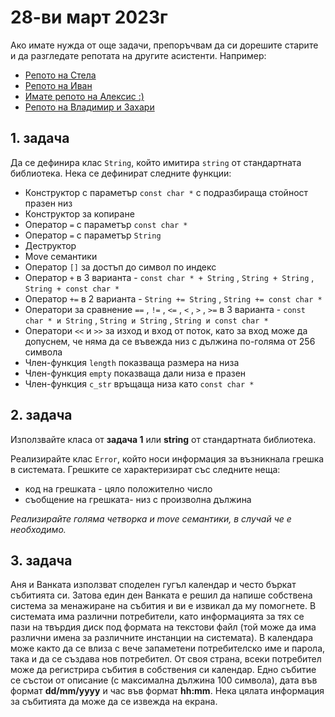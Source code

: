 # 28-ви март 2023г

Ако имате нужда от още задачи, препоръчвам да си дорешите старите и да разгледате репотата на другите асистенти. Например: 
- [Репото на Стела](https://github.com/ariolandi/OOP-2023)
- [Репото на Иван](https://github.com/18ivan18/ObjectOrientedProgramming2023)
- [Имате репото на Алексис :)](https://github.com/Aleksis99/Object-Oriented-Programming_FMI_2022-2023)
- [Репото на Владимир и Захари](https://github.com/vladi2703/object-oriented-programming-fmi)

## 1. задача
Да се дефинира клас `String`, който имитира `string` от стандартната библиотека. Нека се дефинират следните функции:

- Конструктор с параметър `const char *` с подразбираща стойност празен низ
- Конструктор за копиране
- Оператор `=` с параметър `const char *`
- Оператор `=` с параметър `String`
- Деструктор
- Move семантики
- Оператор `[]` за достъп до символ по индекс
- Оператор `+` в 3 варианта - `const char * + String` , `String + String` , `String + const char *`
- Оператор `+=` в 2 варианта - `String += String` , `String += const char *`
- Оператори за сравнение `==` , `!=` , `<=` , `<` , `>` , `>=` в 3 варианта - `const char * и String` , `String и String` , `String и const char *`
- Оператори `<<` и `>>` за изход и вход от поток, като за вход може да допуснем, че няма да се въвежда низ с дължина по-голяма от 256 символа
- Член-функция `length` показваща размера на низа
- Член-функция `empty` показваща дали низа е празен
- Член-функция `c_str` връщаща низа като `const char *`

## 2. задача
Използвайте класа от **задача 1** или **string** от стандартната библиотека.    

Реализирайте клас `Error`, който носи информация за възникнала грешка в системата. Грешките се характеризират със следните неща:

- код на грешката - цяло положително число
- съобщение на грешката- низ с произволна дължина

*Реализирайте голяма четворка и move семантики, в случай че е необходимо.*

## 3. задача
Аня и Ванката използват споделен гугъл календар и често бъркат събитията си. Затова един ден Ванката е решил да напише собствена система за менажиране на събития и ви е извикал да му помогнете. В системата има различни потребители, като информацията за тях се пази на твърдия диск под формата на текстови файл (той може да има различни имена за различните инстанции на системата). В календара може както да се влиза с вече запаметени потребителско име и парола, така и да се създава нов потребител. От своя страна, всеки потребител може да регистрира събития в собствения си календар. Едно събитие се състои от описание (с максимална дължина 100 символа), дата във формат **dd/mm/yyyy** и час във формат **hh:mm**. Нека цялата информация за събитията да може да се извежда на екрана.
